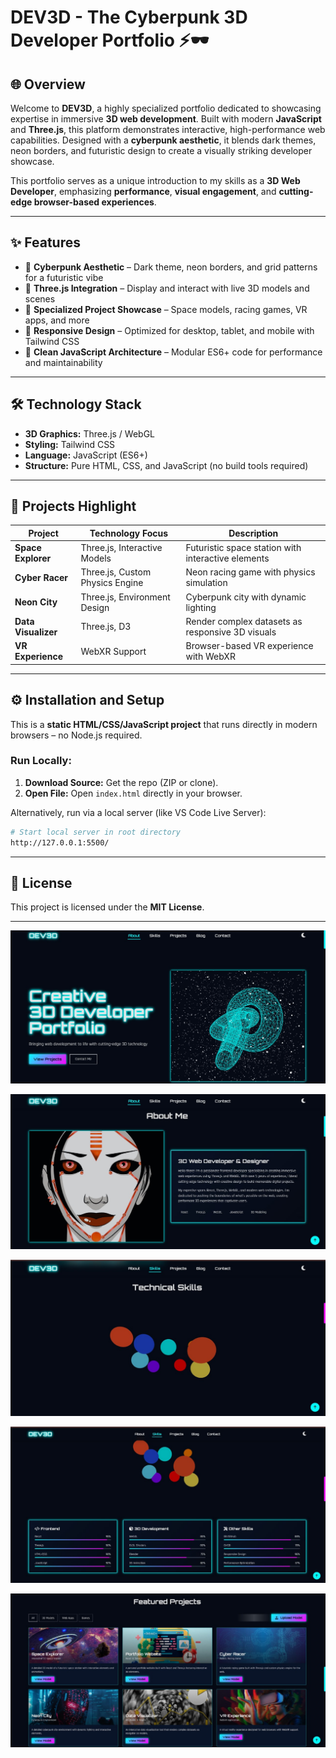 # DEV3D - The Cyberpunk 3D Developer Portfolio ⚡🕶️

## 🌐 Overview

Welcome to **DEV3D**, a highly specialized portfolio dedicated to showcasing expertise in immersive **3D web development**. Built with modern **JavaScript** and **Three.js**, this platform demonstrates interactive, high-performance web capabilities. Designed with a **cyberpunk aesthetic**, it blends dark themes, neon borders, and futuristic design to create a visually striking developer showcase.

This portfolio serves as a unique introduction to my skills as a **3D Web Developer**, emphasizing **performance**, **visual engagement**, and **cutting-edge browser-based experiences**.

---

## ✨ Features

* 🌌 **Cyberpunk Aesthetic** – Dark theme, neon borders, and grid patterns for a futuristic vibe
* 🎨 **Three.js Integration** – Display and interact with live 3D models and scenes
* 🚀 **Specialized Project Showcase** – Space models, racing games, VR apps, and more
* 📱 **Responsive Design** – Optimized for desktop, tablet, and mobile with Tailwind CSS
* 🧩 **Clean JavaScript Architecture** – Modular ES6+ code for performance and maintainability

---

## 🛠 Technology Stack

* **3D Graphics:** Three.js / WebGL
* **Styling:** Tailwind CSS
* **Language:** JavaScript (ES6+)
* **Structure:** Pure HTML, CSS, and JavaScript (no build tools required)

---

## 🚀 Projects Highlight

| Project             | Technology Focus                | Description                                        |
| ------------------- | ------------------------------- | -------------------------------------------------- |
| **Space Explorer**  | Three.js, Interactive Models    | Futuristic space station with interactive elements |
| **Cyber Racer**     | Three.js, Custom Physics Engine | Neon racing game with physics simulation           |
| **Neon City**       | Three.js, Environment Design    | Cyberpunk city with dynamic lighting               |
| **Data Visualizer** | Three.js, D3                    | Render complex datasets as responsive 3D visuals   |
| **VR Experience**   | WebXR Support                   | Browser-based VR experience with WebXR             |

---

## ⚙️ Installation and Setup

This is a **static HTML/CSS/JavaScript project** that runs directly in modern browsers – no Node.js required.

### Run Locally:

1. **Download Source:** Get the repo (ZIP or clone).
2. **Open File:** Open `index.html` directly in your browser.

Alternatively, run via a local server (like VS Code Live Server):

```bash
# Start local server in root directory
http://127.0.0.1:5500/
```

---

## 📄 License

This project is licensed under the **MIT License**.

---
![image alt](https://github.com/M-tech-cmd/3D-Developer-Portfolio/blob/b2cc0b1787616957bc148bc93e2d1ff5525161cb/WhatsApp%20Image%202025-10-04%20at%2020.00.26_ef47a360.jpg)

![image alt](https://github.com/M-tech-cmd/3D-Developer-Portfolio/blob/0854e599986f7cf7f84fb9e03f35def01aa825c0/WhatsApp%20Image%202025-10-04%20at%2020.01.37_a7d3db4f.jpg)

![image alt](https://github.com/M-tech-cmd/3D-Developer-Portfolio/blob/316a1d2e67402554e7a74d8e59473392f31db675/WhatsApp%20Image%202025-10-04%20at%2020.03.08_af110b13.jpg)

![image alt](https://github.com/M-tech-cmd/3D-Developer-Portfolio/blob/b0cd06240965852d5b9c1a33f50a423e9b823b1a/WhatsApp%20Image%202025-10-04%20at%2020.07.09_0a8a2ad5.jpg)

![image alt](https://github.com/M-tech-cmd/3D-Developer-Portfolio/blob/fc430a14ddceb5b9c0dce9ea09f1c8a0f292705b/WhatsApp%20Image%202025-10-04%20at%2020.04.10_7c6b60be.jpg)


